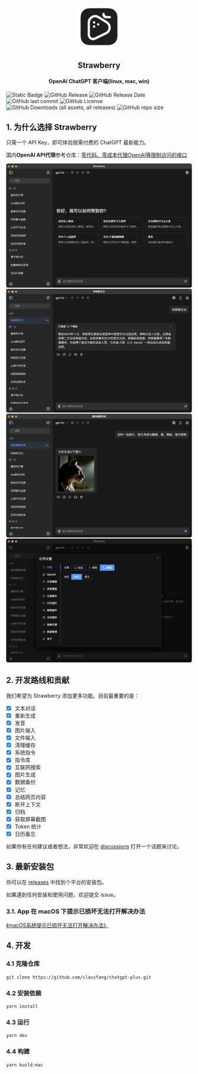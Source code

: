 <p align="center">
  <img src="/resources/icon.png" alt="logo" width="120">
</p>
<h2 align="center">Strawberry</h2>
<h4 align="center">OpenAI ChatGPT 客户端(linux, mac, win)</h4>

![Static Badge](https://img.shields.io/badge/i18n-2_languages-blue)
![GitHub Release](https://img.shields.io/github/v/release/classfang/strawberry)
![GitHub Release Date](https://img.shields.io/github/release-date/classfang/strawberry)
![GitHub last commit](https://img.shields.io/github/last-commit/classfang/strawberry)
![GitHub License](https://img.shields.io/github/license/classfang/strawberry)
![GitHub Downloads (all assets, all releases)](https://img.shields.io/github/downloads/classfang/strawberry/total)
![GitHub repo size](https://img.shields.io/github/repo-size/classfang/strawberry)

## 1. 为什么选择 Strawberry

只需一个 API Key，即可体验按需付费的 ChatGPT 最新能力。

国内**OpenAI API代理**参考仓库：[零代码、零成本代理OpenAI等限制访问的接口](https://github.com/classfang/openai-api-vercel-proxy)

<img src="/demo/zhCN/1.png" alt="demo">

<img src="/demo/zhCN/2.png" alt="demo">

<img src="/demo/zhCN/3.png" alt="demo">

<img src="/demo/zhCN/4.png" alt="demo">

## 2. 开发路线和贡献

我们希望为 Strawberry 添加更多功能。目前最重要的是：

- [x] 文本对话
- [x] 重新生成
- [x] 发音
- [x] 图片输入
- [x] 文件输入
- [x] 清理缓存
- [x] 系统指令
- [x] 指令库
- [x] 互联网搜索
- [x] 图片生成
- [x] 数据备份
- [x] 记忆
- [x] 总结网页内容
- [x] 断开上下文
- [x] 归档
- [x] 获取屏幕截图
- [x] Token 统计
- [x] 日历备忘

如果你有任何建议或者想法，非常欢迎在 [discussions](https://github.com/classfang/strawberry/discussions) 打开一个话题来讨论。

## 3. 最新安装包

你可以在 [releases](https://github.com/classfang/strawberry/releases) 中找到个平台的安装包。

如果遇到任何安装和使用问题，欢迎提交 issue。

### 3.1. App 在 macOS 下提示已损坏无法打开解决办法

[《macOS系统提示已损坏无法打开解决办法》](/demo/zhCN/doc/macos_open_error/index.md)

## 4. 开发

### 4.1 克隆仓库

```shell
git clone https://github.com/classfang/chatgpt-plus.git
```

### 4.2 安装依赖

```shell
yarn install
```

### 4.3 运行

```shell
yarn dev
```

### 4.4 构建

```shell
yarn build:mac
```
